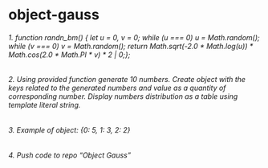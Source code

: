 # object-gauss
###### 1. function randn_bm() {  let u = 0, v = 0;  while (u === 0) u = Math.random();  while (v === 0) v = Math.random();  return Math.sqrt(-2.0 * Math.log(u)) * Math.cos(2.0 * Math.PI * v) * 2 | 0;};
###### 2. Using provided function generate 10 numbers. Create object with the keys related to the generated numbers and value as a quantity of corresponding number. Display numbers distribution as a table using template literal string.
###### 3. Example of object: {0: 5, 1: 3, 2: 2}
###### 4. Push code to repo “Object Gauss”
